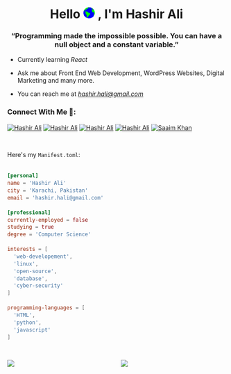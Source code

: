 
<h1 align="center">Hello <img src="https://github.com/SatYu26/SatYu26/blob/master/Assets/Earth.gif" width="27px">
, I'm Hashir Ali</h1>
<h3 align="center">“Programming made the impossible possible. You can have a null object and a constant variable.” 
</h3>


- Currently learning *React*

- Ask me about Front End Web Development, WordPress Websites, Digital Marketing and many more.

- You can reach me at *hashir.hali@gmail.com*

<h3>Connect With Me 🔗:</h3>


<a href="https://www.linkedin.com/in/syed-hashir-ali-7727931ab?lipi=urn%3Ali%3Apage%3Ad_flagship3_profile_view_base_contact_details%3BWmcSI%2B8CRP28EjDkxTSKdw%3D%3D" target="blank"><img align="center" src="https://raw.githubusercontent.com/rahuldkjain/github-profile-readme-generator/master/src/images/icons/Social/linked-in-alt.svg" alt="Hashir Ali" height="30" width="40" /></a>
<a href="" target="blank"><img align="center" src="https://raw.githubusercontent.com/rahuldkjain/github-profile-readme-generator/master/src/images/icons/Social/devto.svg" alt="Hashir Ali" height="30" width="40" /></a>
<a href="https://github.com/syedhaashir" target="blank"><img align="center" src="https://raw.githubusercontent.com/rahuldkjain/github-profile-readme-generator/master/src/images/icons/Social/github.svg" alt="Hashir Ali" height="30" width="40" /></a>
<a href="" target="blank"><img align="center" src="https://raw.githubusercontent.com/rahuldkjain/github-profile-readme-generator/master/src/images/icons/Social/facebook.svg" alt="Hashir Ali" height="30" width="40" /></a>
<a href="https://www.instagram.com/syed.haashir" target="blank"><img align="center" src="https://raw.githubusercontent.com/rahuldkjain/github-profile-readme-generator/master/src/images/icons/Social/instagram.svg" alt="Saaim Khan" height="30" width="40" /></a>  

<br>

Here's my `Manifest.toml`:<br>

```toml

[personal]
name = 'Hashir Ali'
city = 'Karachi, Pakistan'
email = 'hashir.hali@gmail.com'

[professional]
currently-employed = false
studying = true
degree = 'Computer Science'

interests = [
  'web-developement',
  'linux',
  'open-source',
  'database',
  'cyber-security'
]

programming-languages = [
  'HTML',
  'python',
  'javascript'
]
```  
<br>

<p align="center">
<img align="left" width="48%" src="https://github-readme-stats.vercel.app/api?username=syedhaashir&show_icons=true&theme=github_dark"/>
<img align="right" width="48%" src="https://github-readme-stats.vercel.app/api/top-langs/?username=syedhaashir&layout=compact&theme=github_dark"/> 
</p>
